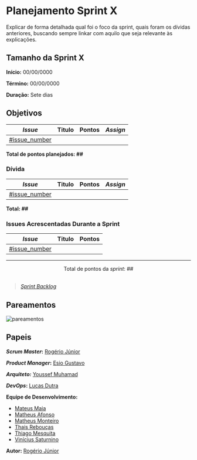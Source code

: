 # Planejamento Sprint X

Explicar de forma detalhada qual foi o foco da sprint, quais foram os dívidas anteriores, buscando sempre linkar com aquilo que seja relevante às explicações.

## Tamanho da Sprint X

**Início:** 00/00/0000

**Término:** 00/00/0000

**Duração:** Sete dias

## Objetivos

<div class="full-width">

|                                      _Issue_                                       | Titulo | Pontos | _Assign_ |
| :--------------------------------------------------------------------------------: | :----: | :----: | :------: |
| [#issue_number](https://github.com/fga-eps-mds/2020.2-Lend.it/issues/issue_number) |        |        |          |

</div>

<b>Total de pontos planejados: ##</b>

### Dívida

|                                      _Issue_                                       | Titulo | Pontos | _Assign_ |
| :--------------------------------------------------------------------------------: | :----: | :----: | :------: |
| [#issue_number](https://github.com/fga-eps-mds/2020.2-Lend.it/issues/issue_number) |        |        |

<b>Total: ##</b>

### Issues Acrescentadas Durante a Sprint

|                                      _Issue_                                       | Titulo | Pontos |
| :--------------------------------------------------------------------------------: | :----: | :----: |
| [#issue_number](https://github.com/fga-eps-mds/2020.2-Lend.it/issues/issue_number) |        |        |

---

<div style="text-align: center"> Total de pontos da <i>sprint</i>: ## </div> <br>

<!---Colocar no link abaixo as issues alocadas no milestone da Sprint--->

> [_Sprint_ _Backlog_](https://github.com/)

## Pareamentos

![pareamentos](../../../assets/img/sprint_number/pareamentos.png)

## Papeis

**_Scrum Master_:** [Rogério Júnior](https://github.com/rogerioo)

**_Product Manager_:** [Esio Gustavo](https://github.com/EsioFreitas)

**_Arquiteto:_** [Youssef Muhamad](https://github.com/youssef-md)

**_DevOps_:** [Lucas Dutra](https://github.com/lucasdutraf)

**Equipe de Desenvolvimento:**

- [Mateus Maia](https://github.com/mateuscunhamaia)
- [Matheus Afonso](https://github.com/Matheusafonsouza)
- [Matheus Monteiro](https://github.com/matheusyanmonteiro)
- [Thais Rebouças](https://github.com/Thais-ra)
- [Thiago Mesquita](https://github.com/thiagompc)
- [Vinícius Saturnino](https://github.com/viniciussaturnino)

**Autor:** [Rogério Júnior](https://github.com/rogerioo)
